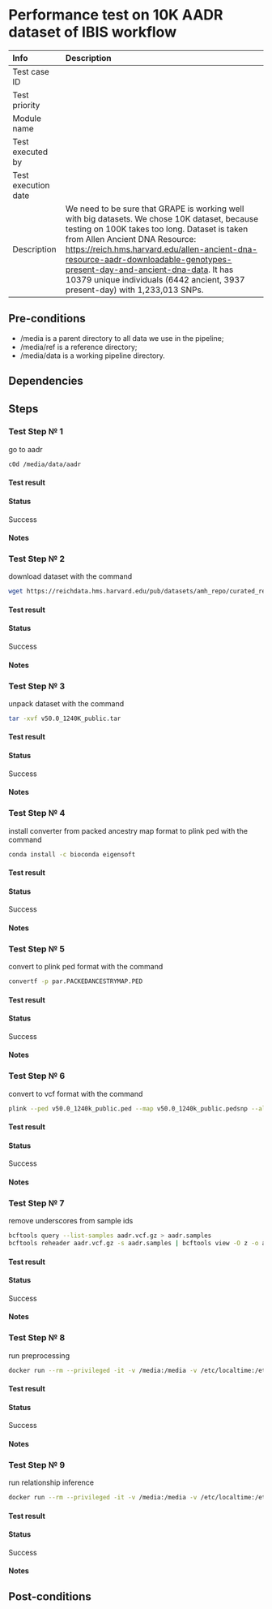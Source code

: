 # Performance test on 10K AADR dataset of IBIS workflow

| Info | Description |
|:--|:--|
| Test case ID  |   |
| Test priority  |   |
| Module name  |   |
| Test executed by  |   |
| Test execution date  |   |
| Description  | We need to be sure that GRAPE is working well with big datasets. We chose 10K dataset, because testing on 100K takes too long. Dataset is taken from Allen Ancient DNA Resource: https://reich.hms.harvard.edu/allen-ancient-dna-resource-aadr-downloadable-genotypes-present-day-and-ancient-dna-data. It has 10379 unique individuals (6442 ancient, 3937 present-day) with 1,233,013 SNPs.  |

## Pre-conditions

- /media is a parent directory to all data we use in the pipeline;
- /media/ref is a reference directory;
- /media/data is a working pipeline directory.

## Dependencies

## Steps


### Test Step № 1

go to aadr

```bash
c0d /media/data/aadr
```

#### Test result


#### Status

Success

#### Notes

### Test Step № 2

download dataset with the command

```bash
wget https://reichdata.hms.harvard.edu/pub/datasets/amh_repo/curated_releases/V50/V50.0/SHARE/public.dir/v50.0_1240K_public.tar
```

#### Test result

#### Status

Success

#### Notes

### Test Step № 3

unpack dataset with the command

```bash
tar -xvf v50.0_1240K_public.tar
```

#### Test result



#### Status

Success

#### Notes

### Test Step № 4

install converter from packed ancestry map format to plink ped with the command

```bash
conda install -c bioconda eigensoft
```

#### Test result


#### Status

Success

#### Notes

### Test Step № 5

convert to plink ped format with the command

```bash
convertf -p par.PACKEDANCESTRYMAP.PED
```

#### Test result



#### Status

Success

#### Notes


### Test Step № 6

convert to vcf format with the command

```bash
plink --ped v50.0_1240k_public.ped --map v50.0_1240k_public.pedsnp --alleleACGT --recode vcf-iid bgz --out aadr
```

#### Test result


#### Status

Success

#### Notes

### Test Step № 7

remove underscores from sample ids

```bash
bcftools query --list-samples aadr.vcf.gz > aadr.samples
bcftools reheader aadr.vcf.gz -s aadr.samples | bcftools view -O z -o aadr.reheaded.vcf.gz
```


#### Test result


#### Status

Success

#### Notes

### Test Step № 8

run preprocessing

```bash
docker run --rm --privileged -it -v /media:/media -v /etc/localtime:/etc/localtime:ro genx_relatives:latest launcher.py preprocess --ref-directory /media/ref --cores 8 --directory /media/data/aadr --vcf-file /media/data/aadr/aadr.reheaded.vcf.gz --assembly hg37 --real-run
```

#### Test result


#### Status

Success

#### Notes

### Test Step № 9

run relationship inference

```bash
docker run --rm --privileged -it -v /media:/media -v /etc/localtime:/etc/localtime:ro genx_relatives:latest launcher.py find --ref-directory /media/ref --cores 8 --directory /media/runs/aadr --flow ibis --real-run
```

#### Test result


#### Status

Success

#### Notes


## Post-conditions
